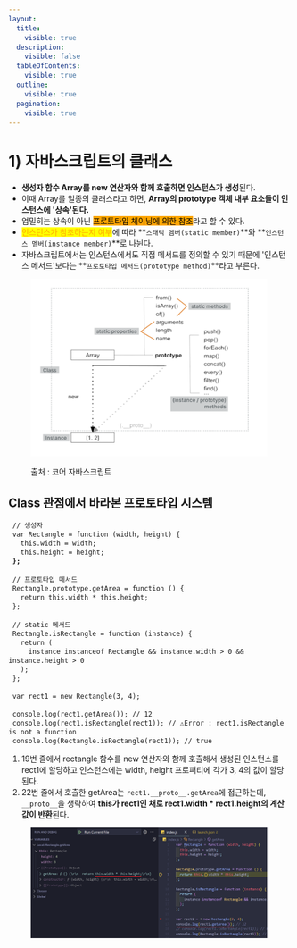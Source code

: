 ```yaml
---
layout:
  title:
    visible: true
  description:
    visible: false
  tableOfContents:
    visible: true
  outline:
    visible: true
  pagination:
    visible: true
---
```


# 1) 자바스크립트의 클래스

* **생성자 함수 Array를 new 연산자와 함께 호출하면 인스턴스가 생성**된다.
* 이때 Array를 일종의 클래스라고 하면, **Array의 prototype 객체 내부 요소들이 인스턴스에 '상속'된다.**
* 엄밀히는 상속이 아닌 <mark style="background-color:orange;">프로토타입 체이닝에 의한 참조</mark>라고 할 수 있다.
* <mark style="color:orange;">인스턴스가 참조하는지 여부</mark>에 따라 **`스태틱 멤버(static member)`**와 **`인스턴스 멤버(instance member)`**로 나뉜다.
* 자바스크립트에서는 인스턴스에서도 직접 메서드를 정의할 수 있기 때문에 '인스턴스 메서드'보다는 **`프로토타입 메서드(prototype method)`**라고 부른다.

<div align="left">

<figure><img src="../../.gitbook/assets/2024-01-23 16 00 46.png" alt="" width="563"><figcaption><p>출처 : 코어 자바스크립트</p></figcaption></figure>

</div>

## Class 관점에서 바라본 프로토타입 시스템

<pre class="language-javascript" data-line-numbers data-full-width="false"><code class="lang-javascript"> // 생성자
 var Rectangle = function (width, height) {
   this.width = width;
   this.height = height;
<strong> };
</strong>
 // 프로토타입 메서드
 Rectangle.prototype.getArea = function () {
   return this.width * this.height;
 };

 // static 메서드
 Rectangle.isRectangle = function (instance) {
   return (
     instance instanceof Rectangle &#x26;&#x26; instance.width > 0 &#x26;&#x26; instance.height > 0
   );
 };

 var rect1 = new Rectangle(3, 4);
 
 console.log(rect1.getArea()); // 12
 console.log(rect1.isRectangle(rect1)); // ⚠️Error : rect1.isRectangle is not a function
 console.log(Rectangle.isRectangle(rect1)); // true
</code></pre>

1. 19번 줄에서 rectangle 함수를 new 연산자와 함께 호출해서 생성된 인스턴스를 rect1에 할당하고 인스턴스에는 width, height 프로퍼티에 각가 3, 4의 값이 할당된다.
2. &#x20;22번 줄에서 호출한 getArea는 `rect1.__proto__.getArea`에 접근하는데, `__proto__`을 생략하여 **this가 rect1인 채로 rect1.width \* rect1.height의 계산값이 반환**된다.

<div align="left">

<figure><img src="../../.gitbook/assets/2024-01-23 19 26 03.png" alt="" width="563"><figcaption></figcaption></figure>

</div>
